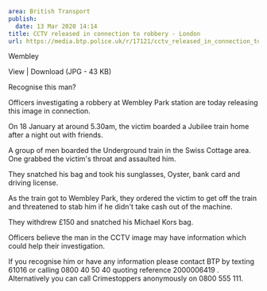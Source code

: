 ```yaml
area: British Transport
publish:
  date: 13 Mar 2020 14:14
title: CCTV released in connection to robbery - London
url: https://media.btp.police.uk/r/17121/cctv_released_in_connection_to_robbery__-_london_
```

Wembley

View | Download (JPG - 43 KB)

Recognise this man?

Officers investigating a robbery at Wembley Park station are today releasing this image in connection.

On 18 January at around 5.30am, the victim boarded a Jubilee train home after a night out with friends.

A group of men boarded the Underground train in the Swiss Cottage area. One grabbed the victim's throat and assaulted him.

They snatched his bag and took his sunglasses, Oyster, bank card and driving license.

As the train got to Wembley Park, they ordered the victim to get off the train and threatened to stab him if he didn't take cash out of the machine.

They withdrew £150 and snatched his Michael Kors bag.

Officers believe the man in the CCTV image may have information which could help their investigation.

If you recognise him or have any information please contact BTP by texting 61016 or calling 0800 40 50 40 quoting reference 2000006419 . Alternatively you can call Crimestoppers anonymously on 0800 555 111.
